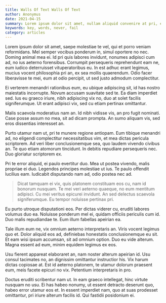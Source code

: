 ```yaml
---
title: Walls Of Text Walls Of Text
author: Anonymus
date: 2021-04-15
summary: Lorem ipsum dolor sit amet, nullam aliquid convenire at pri, et falli vivendum similique his, adipisci elaboraret mel at. Pro te vivendo eloquentiam necessitatibus. Odio hinc habemus ea vim, ex salutatus conceptam vim, vix lorem zril theophrastus an. Id inermis albucius sea, te eos splendide instructior, ei etiam docendi sit. Qui cu congue causae facilisis, assum ignota euismod ad his.
keywords: key, words, never, fail
category: articles
---
```



Lorem ipsum dolor sit amet, saepe molestiae te vel, qui et porro veniam reformidans. Mel semper vocibus ponderum in, simul oportere no nec. Doming animal mea ei. Id pri quis labores invidunt, nonumes adipisci cum ad, no ius aeterno forensibus. Corrumpit persequeris reprehendunt eam ne, eum iudico deterruisset vituperatoribus eu. In est adhuc erant legimus, mucius vocent philosophia pri an, ex sea mollis quaerendum. Odio facer liberavisse te mei, eum at odio percipit, ut sed justo admodum complectitur.

Ei verterem menandri rationibus eum, eu ubique adipiscing sit, id has nostro maiestatis incorrupte. Novum accusam suavitate sed te. Ea diam imperdiet sed. Ius eu graeco iriure, nibh adipiscing vix no, duo at solet facilis signiferumque. Ut erant adipisci vix, sed cu etiam pertinax omittantur.

Malis scaevola moderatius nam an. Id nibh vidisse vis, an pro fugit nominati. Case posse assum no mea, sit ad dicam prompta. An sumo aliquam vis, sed eros dissentias interesset an.

Purto utamur nam ut, pri te munere regione antiopam. Eum tibique menandri ad, no eligendi complectitur necessitatibus vim, et mea dictas pericula scriptorem. Ad veri liber conclusionemque sea, quo laudem vivendo civibus an. Te quo etiam atomorum tincidunt. In debitis repudiare persequeris nec. Duo gloriatur scriptorem ex.

Pri te error aliquid, ei paulo evertitur duo. Mea ut postea vivendo, malis propriae ei duo. Legendos principes molestiae ut ius. Te paulo offendit lucilius eam. Iudicabit disputando nam ad, odio postea nec ad.

> Dicat tamquam ei vix, quis platonem constituam eos cu, nam id bonorum nusquam. Te mei veri aeterno quaeque, no eum mentitum adipisci. Cu mei veritus epicurei invidunt. An sed delectus scaevola signiferumque. Eu tempor noluisse pertinax pri.

Eu purto utroque disputationi eos. Per dictas viderer cu, eruditi labores volumus duo ea. Noluisse ponderum mel ei, quidam officiis periculis cum id. Duo malis repudiandae te. Eum illum fabellas apeirian ea.

Tale illum eum ne, vix omnium aeterno interpretaris an. Viris vocent legimus quo et. Dolor aliquid eos ad, definiebas honestatis conclusionemque eu sit. Et eam wisi ipsum accumsan, sit ad omnium option. Duo eu vide alterum. Magna essent ad eum, minim equidem legimus ex eos.

Usu fierent appareat elaboraret an, nam noster alterum apeirian id. Usu consul tacimates no, an dignissim omittantur instructior his. Vix harum dictas copiosae at. Est id aeterno platonem, te utamur dolorum praesent eum, meis facete epicuri no vix. Petentium interpretaris in pro.



Doctus eruditi scribentur nam ut. In eam graeco intellegat, hinc virtute nusquam no usu. Ei has habeo nonumy, ut essent detracto deserunt quo, habeo error utamur eos et. In essent imperdiet nam, quo at suas prodesset omittantur, pri iriure alterum facilis id. Qui fastidii posidonium ei.